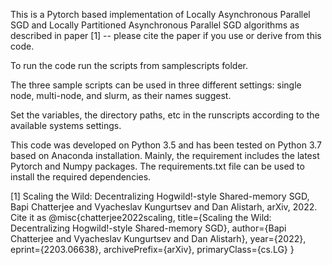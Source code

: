 This is a Pytorch based implementation of Locally Asynchronous Parallel SGD and Locally Partitioned Asynchronous Parallel SGD algorithms as described in paper [1] -- please cite the paper if you use or derive from this code.

To run the code run the scripts from samplescripts folder.

The three sample scripts can be used in three different 
settings: single node, multi-node, and slurm, as their names suggest.

Set the variables, the directory paths, etc in the runscripts according to
the available systems settings.

This code was developed on Python 3.5 and has been tested on Python 3.7 based on Anaconda installation. Mainly, the requirement includes the latest Pytorch and Numpy packages. 
The requirements.txt file can be used to install the required dependencies.

[1] Scaling the Wild: Decentralizing Hogwild!-style Shared-memory SGD, Bapi Chatterjee and Vyacheslav Kungurtsev and Dan Alistarh, arXiv, 2022.
Cite it as 
@misc{chatterjee2022scaling,
      title={Scaling the Wild: Decentralizing Hogwild!-style Shared-memory SGD}, 
      author={Bapi Chatterjee and Vyacheslav Kungurtsev and Dan Alistarh},
      year={2022},
      eprint={2203.06638},
      archivePrefix={arXiv},
      primaryClass={cs.LG}
}
